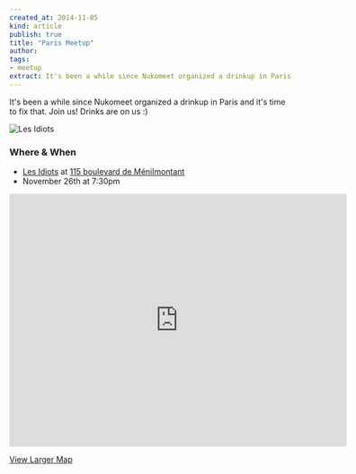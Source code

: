 ```yaml
---
created_at: 2014-11-05
kind: article
publish: true
title: "Paris Meetup"
author:
tags:
- meetup
extract: It's been a while since Nukomeet organized a drinkup in Paris and it's time to fix that. Join us! Drinks are on us :)
---
```


It's been a while since Nukomeet organized a drinkup in Paris and it's time to fix that. Join us! Drinks are on us :)


![Les Idiots](/assets/images/blog/Idiots.jpg "Les Idiots")

### Where & When

 * [Les Idiots][1] at [115 boulevard de Ménilmontant][2]
 * November 26th at 7:30pm

<iframe src="https://www.google.com/maps/embed?pb=!1m18!1m12!1m3!1d1312.3034698574495!2d2.383946400000001!3d48.865705199999994!2m3!1f0!2f0!3f0!3m2!1i1024!2i768!4f13.1!3m3!1m2!1s0x47e66dee03367ae1%3A0xe79882e86af418c1!2s115+Boulevard+de+M%C3%A9nilmontant%2C+75011+Paris%2C+France!5e0!3m2!1sen!2spl!4v1415218637606" width="600" height="450" frameborder="0" style="border:0"></iframe>
 <br/>

[View Larger Map][3]

[1]: https://www.facebook.com/pages/Les-Idiots/246524178706933
[2]: https://goo.gl/maps/b9vJO
[3]: https://goo.gl/maps/b9vJO